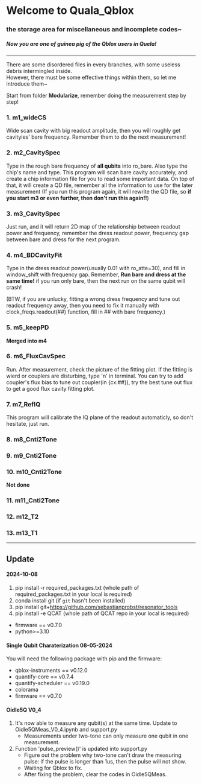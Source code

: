 Welcome to Quala_Qblox
=============================================
### the storage area for miscellaneous and incomplete codes~
##### Now you are one of guinea pig of the Qblox users in Quela!
---------------------------------
There are some disordered files in every branches, with some useless debris intermingled inside.  
However, there must be some effective things within them, so let me introduce them~

Start from folder **Modularize**, remember doing the measurement step by step!

### 1. **m1_wideCS**  
Wide scan cavity with big readout amplitude, then you will roughly get cavityies' bare frequency. Remember them to do the next measurement!

### 2. **m2_CavitySpec**
Type in the rough bare frequency of **all qubits** into ro_bare. Also type the chip's name and type. This program will scan bare cavity accurately, and create a chip information file for you to read some important data. On top of that, it will create a QD file, remember all the information to use for the later measurement (If you run this program again, it will rewrite the QD file, so **if you start m3 or even further, then don't run this again!!**)

### 3. **m3_CavitySpec**
Just run, and it will return 2D map of the relationship between readout power and frequency, remember the dress readout power, frequency gap between bare and dress for the next program.

### 4. **m4_BDCavityFit**
Type in the dress readout power(usually 0.01 with ro_atte=30), and fill in window_shift with frequency gap. Remember, **Run bare and dress at the same time!** if you run only bare, then the next run on the same qubit will crash!

(BTW, if you are unlucky, fitting a wrong dress frequency and tune out readout frequency away, then you need to fix it manually with clock_freqs.readout(##) function, fill in ## with bare frequency.)

### 5. **m5_keepPD** 
**Merged into m4**

### 6. **m6_FluxCavSpec**
Run. After measurement, check the picture of the fitting plot. If the fitting is wierd or couplers are disturbing, type 'n' in terminal. You can try to add coupler's flux bias to tune out coupler(in {cx:##}), try the best tune out flux to get a good flux cavity fitting plot.

### 7. **m7_RefIQ**
This program will calibrate the IQ plane of the readout automaticly, so don't hesitate, just run.

### 8. **m8_Cnti2Tone**

### 9. **m9_Cnti2Tone**

### 10. **m10_Cnti2Tone**
**Not done**

### 11. **m11_Cnti2Tone**

### 12. **m12_T2**

### 13. **m13_T1**

--------------------------------------
## Update

#### 2024-10-08 
 1. pip install -r required_packages.txt (whole path of required_packages.txt in your local is required)
 2. conda install git (if `git` hasn't been installed)
 3. pip install git+https://github.com/sebastianprobst/resonator_tools
 4. pip install -e QCAT (whole path of QCAT repo in your local is required)
 * firmware == v0.7.0
 * python>=3.10

#### Single Qubit Charaterization 08-05-2024
You will need the following package with pip and the firmware:  
 * qblox-instruments == v0.12.0  
 * quantify-core == v0.7.4  
 * quantify-scheduler == v0.19.0  
 * colorama
 * firmware == v0.7.0

#### Oidle5Q V0_4
1. It's now able to measure any qubit(s) at the same time. Update to Oidle5QMeas_V0_4.ipynb and support.py
    * Measurements under two-tone can only measure one qubit in one measurement.
2. Function 'pulse_preview()' is updated into support.py
    * Figure out the problem why two-tone can't draw the measuring pulse: if the pulse is longer than 1us, then the pulse will not show.
    * Waiting for Qblox to fix.
    * After fixing the problem, clear the codes in Oidle5QMeas.
  



    
